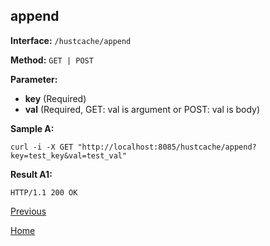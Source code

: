 ## append ##

**Interface:** `/hustcache/append`

**Method:** `GET | POST`

**Parameter:** 

*  **key** (Required)  
*  **val** (Required, GET: val is argument or POST: val is body)  

**Sample A:**

    curl -i -X GET "http://localhost:8085/hustcache/append?key=test_key&val=test_val"

**Result A1:**

	HTTP/1.1 200 OK
	
[Previous](../hustcache.md)

[Home](../../../index.md)
